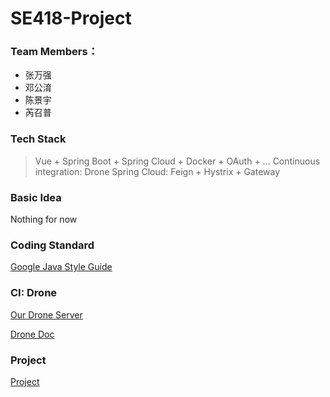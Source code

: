 # SE418-Project
### Team Members：

- 张万强
- 邓公淯
- 陈景宇
- 芮召普

### Tech Stack

> Vue + Spring Boot + Spring Cloud + Docker + OAuth + ...
> Continuous integration: Drone
> Spring Cloud: Feign + Hystrix + Gateway

### Basic Idea 

Nothing for now

### Coding Standard

[Google Java Style Guide](https://google.github.io/styleguide/javaguide.html)

### CI: Drone

[Our Drone Server](http://212.64.27.71/)

[Drone Doc](./drone/README.md)

### Project

[Project](http://212.64.27.71:8080/)

